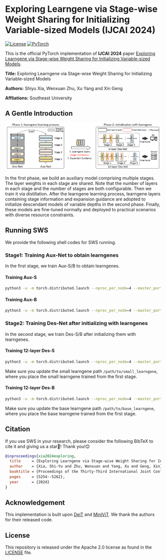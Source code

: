 # Exploring Learngene via Stage-wise Weight Sharing for Initializing Variable-sized Models (IJCAI 2024)

[![License](https://img.shields.io/badge/License-Apache_2.0-blue.svg)](https://opensource.org/licenses/Apache-2.0) 
<a href="https://pytorch.org/get-started/locally/"><img alt="PyTorch" src="https://img.shields.io/badge/PyTorch-ee4c2c?logo=pytorch&logoColor=white"></a>

This is the official PyTorch implementation of **IJCAI 2024** paper [Exploring Learngene via Stage-wise Weight Sharing for Initializing Variable-sized Models](https://arxiv.org/abs/).

**Title:** Exploring Learngene via Stage-wise Weight Sharing for Initializing Variable-sized Models

**Authors:** Shiyu Xia, Wenxuan Zhu, Xu Yang and Xin Geng

**Affliations:** Southeast University


## A Gentle Introduction

![framework](resources/framework.png)

In the first phase, we build an auxiliary model comprising multiple stages. The layer weights in each stage are shared. Note that the number of layers in each stage and the number of stages are both configurable. Then we train it via distillation. After the learngene learning process, learngene layers containing stage information and expansion guidance are adopted to initialize descendant models of variable depths in the second phase. Finally, these models are fine-tuned normally and deployed to practical scenarios with diverse resource constraints.




## Running SWS

We provide the following shell codes for SWS running. 

### Stage1: Training Aux-Net to obtain learngenes

In the first stage, we train Aux-S/B to obtain learngenes.

#### Training Aux-S

```bash
python3 -u -m torch.distributed.launch --nproc_per_node=4 --master_port 20001 --use_env main.py --model aux_deit_small_patch16_224_L16_33433 --batch-size 128 --epochs 150 --warmup-epochs 5 --data-path path-to-ImageNet-1K --output_dir path-to-output --weight-decay 0.05 --lr 5e-4 --teacher-model levit_384 --teacher-path path-to-teacher --distillation-type soft --distillation-alpha 1.0
```

#### Training Aux-B

```bash
python3 -u -m torch.distributed.launch --nproc_per_node=4 --master_port 20002 --use_env main.py --model aux_deit_base_patch16_224_L16_33433 --batch-size 128 --epochs 100 --warmup-epochs 5 --data-path path-to-ImageNet-1K --output_dir path-to-output --weight-decay 0.05 --lr 5e-4 --teacher-model levit_384 --teacher-path path-to-teacher --distillation-type soft --distillation-alpha 1.0
```


### Stage2: Training Des-Net after initializing with learngenes

In the second stage, we train Des-S/B after initializing them with learngenes.


#### Training 12-layer Des-S

```bash
python3 -u -m torch.distributed.launch --nproc_per_node=4 --master_port 21001 --use_env main.py --model deit_small_patch16_224_L12 --batch-size 128 --epochs 10 --warmup-epochs 0 --weight-decay 0.05 --lr 5e-5 --min-lr 1e-6 --data-path path-to-ImageNet-1K --data-set IMNET --seed 123 --output_dir path-to-output --load-gene /path/to/small_learngene --layers-source '0,0,0,1,1,1,2,2,3,3,4,4'
```

Make sure you update the small learngene path `/path/to/small_learngene`, where you place the small learngene trained from the first stage.

#### Training 12-layer Des-B

```bash
python3 -u -m torch.distributed.launch --nproc_per_node=4 --master_port 22001 --use_env ./main.py --model deit_base_patch16_224_L12 --batch-size 128 --epochs 10 --warmup-epochs 0 --weight-decay 0.05 --lr 1e-5 --min-lr 1e-6 --data-path path-to-ImageNet-1K --data-set IMNET --seed 123 --output_dir path-to-output --load-gene /path/to/base_learngene --layers-source '0,0,0,1,1,1,2,2,3,3,4,4'
```

Make sure you update the base learngene path `/path/to/base_learngene`, where you place the base learngene trained from the first stage.



## Citation

If you use SWS in your research, please consider the following BibTeX to cite it and giving us a star🌟! Thank you!😊

```BibTeX
@inproceedings{xia2024exploring,
  title     = {Exploring Learngene via Stage-wise Weight Sharing for Initializing Variable-sized Models},
  author    = {Xia, Shi-Yu and Zhu, Wenxuan and Yang, Xu and Geng, Xin},
  booktitle = {Proceedings of the Thirty-Third International Joint Conference on Artificial Intelligence, {IJCAI-24}},
  pages     = {5254--5262},
  year      = {2024}
}
```



## Acknowledgement

This implementation is built upon [DeiT](https://github.com/facebookresearch/deit) and [MiniViT](https://github.com/microsoft/Cream/tree/main/MiniViT). We thank the authors for their released code.



## License

This repository is released under the Apache 2.0 license as found in the [LICENSE](./LICENSE.txt) file.

